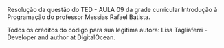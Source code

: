 Resolução da questão do TED - AULA 09 da grade curricular Introdução à Programação do professor Messias Rafael Batista.

Todos os créditos do código para sua legítima autora: Lisa Tagliaferri - Developer and author at DigitalOcean.
